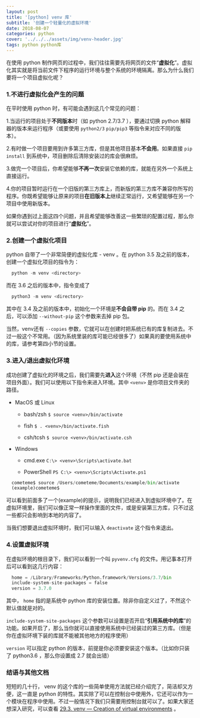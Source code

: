 ```yaml
---
layout: post
title: '[python] venv 库'
subtitle: '创建一个轻量化的虚拟环境'
date: 2018-08-07
categories: python
cover: '../../../assets/img/venv-header.jpg'
tags: python python库
---
```


在使用 python 制作网页的过程中，我们往往需要先将网页的文件“**虚拟化**”。虚拟化其实就是将当前文件下程序的运行环境与整个系统的环境隔离。那么为什么我们要将一个项目虚拟化呢？

### 1.不进行虚拟化会产生的问题

在平时使用 python 时，有可能会遇到这几个常见的问题：

1.当运行的项目处于**不同版本**时（如 python 2.7/3.7 ），要通过切换 python 解释器的版本来运行程序（或要使用 `python2/3` `pip/pip3` 等指令来对应不同的版本）。

2.有时做一个项目要用到许多第三方库，但是其他项目基本**不会用**。如果直接 `pip install` 到系统中，项目删除后清除安装过的库会很麻烦。

3.做完一个项目后，你希望能够**不再一次**安装它依赖的库，就能在另外一个系统上直接运行。

4.你的项目暂时运行在一个旧版的第三方库上，而新版的第三方库不兼容你所写的程序。你既希望能够让原来的项目**在旧版本上**继续正常运行，又希望能够在另一个项目中使用新版本。

如果你遇到过上面这四个问题，并且希望能够改善这一些繁琐的配置过程，那么你就可以尝试对你的项目进行“**虚拟化**”。

### 2.创建一个虚拟化项目

python 自带了一个非常简便的虚拟化库 - venv 。在 python 3.5 及之前的版本，创建一个虚拟化项目的指令为：

```python
  python -m venv <directory>
```

而在 3.6 之后的版本中，指令变成了

```python
  python3 -m venv <directory>
```

其中在 3.4 及之前的版本中，初始化一个环境是**不会自带 pip** 的。而在 3.4 之后，可以添加 `--without-pip` 这个参数来去掉 pip 包。

当然，venv还有 `--copies` 参数，它就可以在创建时把系统已有的库复制进去。不过一般这个不常用。（因为系统里装的库可能已经很多了）如果真的要使用系统中的库，请参考第四小节的设置。

### 3.进入/退出虚拟化环境

成功创建了虚拟化的环境之后，我们需要先**进入**这个环境（不然 pip 还是会装在项目外面）。我们可以使用以下指令来进入环境。其中 `<venv>` 是你项目文件夹的路径。


- MacOS 或 Linux

  - bash/zsh	`$ source <venv>/bin/activate`

  - fish	`$ . <venv>/bin/activate.fish`

  - csh/tcsh	`$ source <venv>/bin/activate.csh`

- Windows

  - cmd.exe	`C:\> <venv>\Scripts\activate.bat`

  - PowerShell	`PS C:\> <venv>\Scripts\Activate.ps1`

```python
  cometeme$ source /Users/cometeme/Documents/example/bin/activate
  (example)cometeme$
```

可以看到前面多了一个(example)的提示，说明我们已经进入到虚拟环境中了。在虚拟环境里，我们可以像正常一样操作里面的文件，或是安装第三方库，只不过这一些都只会影响到本地的内容了。

当我们想要退出虚拟环境时，我们可以输入 `deactivate` 这个指令来退出。

### 4.设置虚拟环境

在虚拟环境的根目录下，我们可以看到一个叫 `pyvenv.cfg` 的文件。用记事本打开后可以看到这几行内容：

```python
  home = /Library/Frameworks/Python.framework/Versions/3.7/bin
  include-system-site-packages = false
  version = 3.7.0
```

其中， `home` 指的是系统中 python 库的安装位置。除非你自定义过了，不然这个默认值就是对的。

`include-system-site-packages` 这个参数可以设置是否开启“**引用系统中的库**”的功能。如果开启了，那么当你就可以直接使用系统中已经装过的第三方库。（但是你在虚拟环境下装的库就不能被其他地方的程序使用）

`version` 可以指定 python 的版本，前提是你必须要安装这个版本。（比如你只装了 python3.6 ，那么你设置成 2.7 就会出错）

### 结语与其他文档

短短的几十行， venv 的这个库的一些简单使用方法就已经介绍完了，简洁却又方便，这一直是 python 的特性。其实除了可以在控制台中使用外，它还可以作为一个模块在程序中使用。不过一般情况下我们只需要用控制台就可以了。如果大家还想深入研究，可以查看 [29.3. venv — Creation of virtual environments](https://docs.python.org/3/library/venv.html) 。
